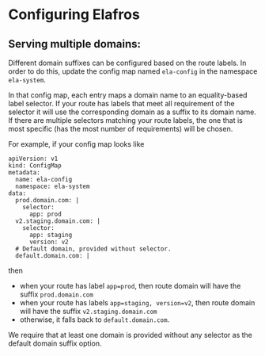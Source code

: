 # Configuring Elafros

## Serving multiple domains:

Different domain suffixes can be configured based on the route labels.  In order
to do this, update the config map named `ela-config` in the namespace
`ela-system`.

In that config map, each entry maps a domain name to an equality-based label
selector.  If your route has labels that meet all requirement of the selector it
will use the corresponding domain as a suffix to its domain name.  If there are
multiple selectors matching your route labels, the one that is most specific
(has the most number of requirements) will be chosen.

For example, if your config map looks like
```
apiVersion: v1
kind: ConfigMap
metadata:
  name: ela-config
  namespace: ela-system
data:
  prod.domain.com: |
    selector:
      app: prod
  v2.staging.domain.com: |
    selector:
      app: staging
      version: v2
  # Default domain, provided without selector.
  default.domain.com: |
```

then
* when your route has label `app=prod`, then route domain will have the suffix
  `prod.domain.com`
* when your route has labels `app=staging, version=v2`, then route domain will
  have the suffix `v2.staging.domain.com`
* otherwise, it falls back to `default.domain.com`.

We require that at least one domain is provided without any selector as the
default domain suffix option.
